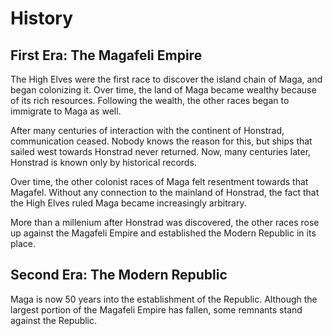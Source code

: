 History
=======

First Era: The Magafeli Empire
------------------------------
The High Elves were the first race to discover the island chain of Maga, and began colonizing it. Over time, the land of Maga became wealthy because of its rich resources. Following the wealth, the other races began to immigrate to Maga as well.

After many centuries of interaction with the continent of Honstrad, communication ceased. Nobody knows the reason for this, but ships that sailed west towards Honstrad never returned. Now, many centuries later, Honstrad is known only by historical records.

Over time, the other colonist races of Maga felt resentment towards that Magafel. Without any connection to the mainland of Honstrad, the fact that the High Elves ruled Maga became increasingly arbitrary.

More than a millenium after Honstrad was discovered, the other races rose up against the Magafeli Empire and established the Modern Republic in its place.

Second Era: The Modern Republic
------------------------------
Maga is now 50 years into the establishment of the Republic. Although the largest portion of the Magafeli Empire has fallen, some remnants stand against the Republic.
